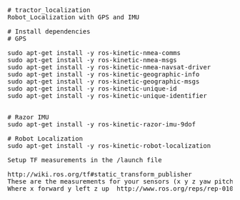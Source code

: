<pre>

# tractor_localization
Robot_Localization with GPS and IMU

# Install dependencies
# GPS

sudo apt-get install -y ros-kinetic-nmea-comms
sudo apt-get install -y ros-kinetic-nmea-msgs
sudo apt-get install -y ros-kinetic-nmea-navsat-driver
sudo apt-get install -y ros-kinetic-geographic-info
sudo apt-get install -y ros-kinetic-geographic-msgs 
sudo apt-get install -y ros-kinetic-unique-id
sudo apt-get install -y ros-kinetic-unique-identifier


# Razor IMU
sudo apt-get install -y ros-kinetic-razor-imu-9dof

# Robot Localization
sudo apt-get install -y ros-kinetic-robot-localization

Setup TF measurements in the /launch file

http://wiki.ros.org/tf#static_transform_publisher 
These are the measurements for your sensors (x y z yaw pitch roll)  
Where x forward y left z up  http://www.ros.org/reps/rep-0103.html
</pre>
